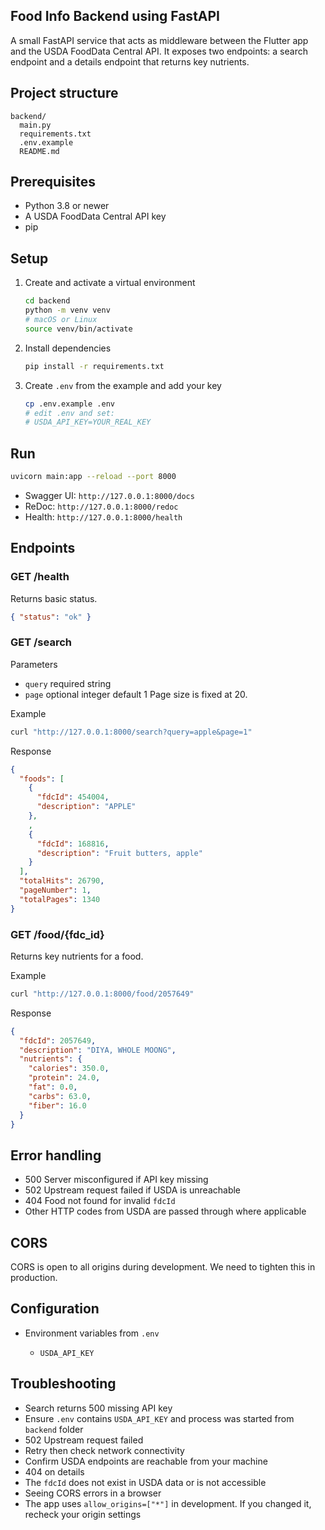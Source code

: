 ## Food Info Backend using FastAPI

A small FastAPI service that acts as middleware between the Flutter app and the USDA FoodData Central API. It exposes two endpoints: a search endpoint and a details endpoint that returns key nutrients.

## Project structure

```
backend/
  main.py
  requirements.txt
  .env.example
  README.md
```

## Prerequisites

* Python 3.8 or newer
* A USDA FoodData Central API key
* pip

## Setup

1. Create and activate a virtual environment

   ```bash
   cd backend
   python -m venv venv
   # macOS or Linux
   source venv/bin/activate
   ```

2. Install dependencies

   ```bash
   pip install -r requirements.txt
   ```

3. Create `.env` from the example and add your key

   ```bash
   cp .env.example .env
   # edit .env and set:
   # USDA_API_KEY=YOUR_REAL_KEY
   ```

## Run

```bash
uvicorn main:app --reload --port 8000
```

* Swagger UI: `http://127.0.0.1:8000/docs`
* ReDoc: `http://127.0.0.1:8000/redoc`
* Health: `http://127.0.0.1:8000/health`

## Endpoints

### GET /health

Returns basic status.

```json
{ "status": "ok" }
```

### GET /search

Parameters

* `query` required string
* `page` optional integer default 1
  Page size is fixed at 20.

Example

```bash
curl "http://127.0.0.1:8000/search?query=apple&page=1"
```

Response

```json
{
  "foods": [
    {
      "fdcId": 454004,
      "description": "APPLE"
    },
    ,
    {
      "fdcId": 168816,
      "description": "Fruit butters, apple"
    }
  ],
  "totalHits": 26790,
  "pageNumber": 1,
  "totalPages": 1340
}
```

### GET /food/{fdc_id}

Returns key nutrients for a food.

Example

```bash
curl "http://127.0.0.1:8000/food/2057649"
```

Response

```json
{
  "fdcId": 2057649,
  "description": "DIYA, WHOLE MOONG",
  "nutrients": {
    "calories": 350.0,
    "protein": 24.0,
    "fat": 0.0,
    "carbs": 63.0,
    "fiber": 16.0
  }
}
```

## Error handling

* 500 Server misconfigured if API key missing
* 502 Upstream request failed if USDA is unreachable
* 404 Food not found for invalid `fdcId`
* Other HTTP codes from USDA are passed through where applicable

## CORS

CORS is open to all origins during development. We need to tighten this in production.

## Configuration

* Environment variables from `.env`

  * `USDA_API_KEY`


## Troubleshooting

* Search returns 500 missing API key
* Ensure `.env` contains `USDA_API_KEY` and process was started from `backend` folder
* 502 Upstream request failed
* Retry then check network connectivity
* Confirm USDA endpoints are reachable from your machine
* 404 on details
* The `fdcId` does not exist in USDA data or is not accessible
* Seeing CORS errors in a browser
* The app uses `allow_origins=["*"]` in development. If you changed it, recheck your origin settings

